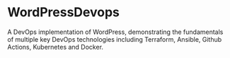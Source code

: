 # WordPressDevops
A DevOps implementation of WordPress, demonstrating the fundamentals of multiple key DevOps technologies including Terraform, Ansible, Github Actions, Kubernetes and Docker. 
